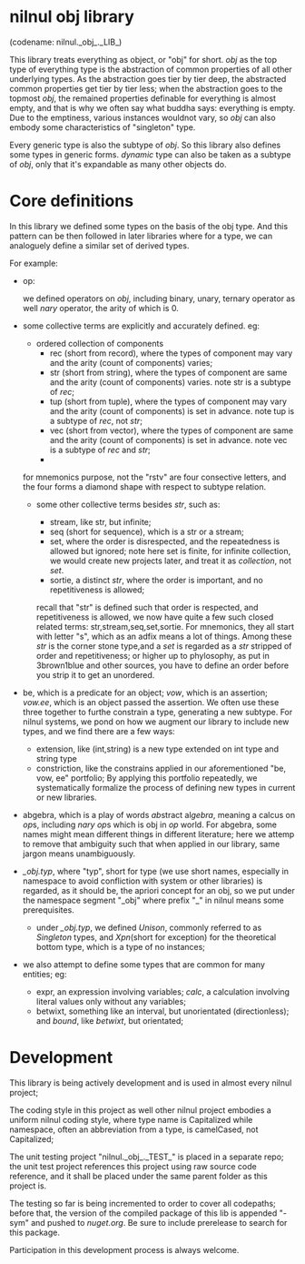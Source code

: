 ﻿# nilnul obj library
(codename: nilnul.\_obj_.\_LIB_)

This library treats everything as object, or "obj" for short. *obj* as the top type of everything type is the abstraction of common properties of all other underlying types. As the abstraction goes tier by tier deep, the abstracted common properties get tier by tier less; when the abstraction goes to the topmost *obj*, the remained properties definable for everything is almost empty, and that is why we often say what buddha says: everything is empty. Due to the emptiness, various instances wouldnot vary, so *obj* can also embody some characteristics of "singleton" type.

Every generic type is also the subtype of *obj*. So this library also defines some types in generic forms. *dynamic* type can also be taken as a subtype of *obj*, only that it's expandable as many other objects do.

# Core definitions

In this library we defined some types on the basis of the obj type. And this pattern can be then followed in later libraries where for a type, we can analoguely define a similar set of derived types.

For example:

- op:

	we defined operators on *obj*, including binary, unary, ternary operator as well *nary* operator, the arity of which is 0.
- some collective terms are explicitly and accurately defined. eg:
	- ordered collection of components
		- rec (short from record),  where the types of component may vary and the arity (count of components) varies;
		- str (short from string), where the types of component are same and the arity (count of components) varies. note str is a subtype of *rec*;
		- tup (short from tuple), where the types of component may vary and the arity (count of components) is set in advance. note tup is a subtype of *rec*, not *str*;
		- vec (short from vector), where the types of component are same and the arity (count of components) is set in advance. note vec is a subtype of *rec* and *str*;
		- 
	for mnemonics purpose, not the "rstv" are four consective letters, and the four forms a diamond shape with respect to subtype relation.

	- some other collective terms besides *str*, such as:
		- stream, like str, but infinite;
		- seq (short for sequence), which is a str or a stream;
		- set, where the order is disrespected, and the repeatedness is allowed but ignored; note here set is finite, for infinite collection, we would create new projects later, and treat it as *collection*, not *set*.
		- sortie, a distinct *str*, where the order is important, and no repetitiveness is allowed;
		
		recall that "str" is defined such that order is respected, and repetitiveness is allowed, we now have quite a few such closed related terms: str,stream,seq,set,sortie. For mnemonics, they all start with letter "s", which as an adfix means a lot of things. Among these *str* is the corner stone type,and a *set* is regarded as a *str* stripped of order and repetitiveness; or higher up to phylosophy, as put in 3brown1blue and other sources, you have to define an order before you strip it to get an unordered.
- be, which is a predicate for an object; *vow*, which is an assertion; *vow.ee*, which is an object passed the assertion. We often use these three together to furthe constrain a type, generating a new subtype. For nilnul systems, we pond on how we augment our library to include new types, and we find there are a few ways:
	- extension, like (int,string) is a new type extended on int type and string type
	- constriction, like the constrains applied in our aforementioned "be, vow, ee" portfolio;
By applying this portfolio repeatedly, we systematically formalize the process of defining new types in current or new libraries.
- abgebra, which is a play of words *ab*stract al*gebra*, meaning a calcus on *op*s, including *nary op*s which is obj in *op* world. For abgebra, some names might mean different things in different literature; here we attemp to remove that ambiguity such that when applied in our library, same jargon means unambiguously.
- *_obj.typ*, where "typ", short for type (we use short names, especially in namespace to avoid confliction with system or other libraries) is regarded, as it should be, the apriori concept for an obj, so we put under the namespace segment "\_obj" where prefix "_" in nilnul means some prerequisites.
	- under *\_obj.typ*, we defined *Unison*, commonly referred to as *Singleton* types, and *Xpn*(short for exception) for the theoretical bottom type, which is a type of no instances;
- we also attempt to define some types that are common for many entities; eg:
	- expr, an expression involving variables; *calc*, a calculation involving literal values only without any variables;
	- betwixt, something like an interval, but unorientated (directionless); and *bound*, like *betwixt*, but orientated;


# Development
This library is being actively development and is used in almost every nilnul project;

The coding style in this project as well other nilnul project embodies a uniform nilnul coding style, where type name is Capitalized while namespace, often an abbreviation from a type, is camelCased, not Capitalized; 

The unit testing project "nilnul.\_obj_.\_TEST_" is placed in a separate repo; the unit test project references this project using raw source code reference, and it shall be placed under the same parent folder as this project is.

The testing so far is being incremented to order to cover all codepaths; before that, the version of the compiled package of this lib is appended "-sym" and pushed to *nuget.org*. Be sure to include prerelease to search for this package.

Participation in this development process is always welcome.




